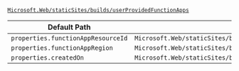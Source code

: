 [`Microsoft.Web/staticSites/builds/userProvidedFunctionApps`](https://docs.microsoft.com/en-us/azure/templates/microsoft.web/staticsites/builds/userprovidedfunctionapps)

| Default Path | Alias |
|---|---|
| `properties.functionAppResourceId` | `Microsoft.Web/staticSites/builds/userProvidedFunctionApps/functionAppResourceId` |
| `properties.functionAppRegion` | `Microsoft.Web/staticSites/builds/userProvidedFunctionApps/functionAppRegion` |
| `properties.createdOn` | `Microsoft.Web/staticSites/builds/userProvidedFunctionApps/createdOn` |

